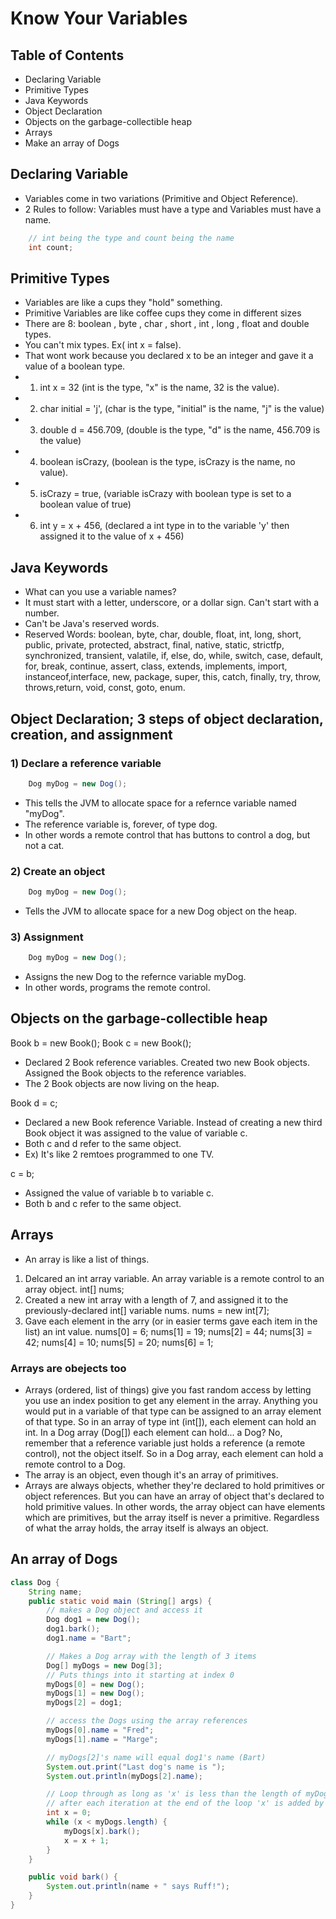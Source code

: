 # Know Your Variables

## Table of Contents

- Declaring Variable
- Primitive Types
- Java Keywords
- Object Declaration
- Objects on the garbage-collectible heap
- Arrays 
- Make an array of Dogs

## Declaring Variable

- Variables come in two variations (Primitive and Object Reference).
- 2 Rules to follow: Variables must have a type and Variables must have a name.
```java
    // int being the type and count being the name 
    int count;
```

## Primitive Types

- Variables are like a cups they "hold" something.
- Primitive Variables are like coffee cups they come in different sizes
- There are 8: boolean , byte , char , short , int , long , float and double types.
- You can't mix types. Ex( int x = false).
- That wont work because you declared x to be an integer and gave it a value of a boolean type.
- 1) int x = 32 (int is the type, "x" is the name, 32 is the value).
- 2) char initial = 'j', (char is the type, "initial" is the name, "j" is the value)
- 3) double d = 456.709, (double is the type, "d" is the name, 456.709 is the value)
- 4) boolean isCrazy, (boolean is the type, isCrazy is the name, no value).
- 5) isCrazy = true, (variable isCrazy with boolean type is set to a boolean value of true)
- 6) int y = x + 456, (declared a int type in to the variable 'y' then assigned it to the value of x + 456)

## Java Keywords

- What can you use a variable names?
- It must start with a letter, underscore, or a dollar sign. Can't start with a number.
- Can't be Java's reserved words.
- Reserved Words: boolean, byte, char, double, float, int, long, short, public, private, protected, abstract, final, native, static, strictfp, synchronized, transient, valatile, if, else, do, while, switch, case, default, for, break, continue, assert, class, extends, implements, import, instanceof,interface, new, package, super, this, catch, finally, try, throw, throws,return, void, const, goto, enum.

## Object Declaration; 3 steps of object declaration, creation, and assignment

### 1) Declare a reference variable 
```java
    Dog myDog = new Dog();
```
- This tells the JVM to allocate space for a refernce variable named "myDog".
- The reference variable is, forever, of type dog.
- In other words a remote control that has buttons to control a dog, but not a cat.

### 2) Create an object
```java
    Dog myDog = new Dog();
```
- Tells the JVM to allocate space for a new Dog object on the heap.

### 3) Assignment
```java
    Dog myDog = new Dog();
```
- Assigns the new Dog to the refernce variable myDog.
- In other words, programs the remote control.

## Objects on the garbage-collectible heap

Book b = new Book();
Book c = new Book();
- Declared 2 Book reference variables. Created two new Book objects. Assigned the Book objects to the reference variables.
- The 2 Book objects are now living on the heap.

Book d = c;
- Declared a new Book reference Variable. Instead of creating a new third Book object it was assigned to the value of variable c. 
- Both c and d refer to the same object.
- Ex) It's like 2 remtoes programmed to one TV.

c = b;
- Assigned the value of variable b to variable c.
- Both b and c refer to the same object.

## Arrays

- An array is like a list of things.
1. Delcared an int array variable. An array variable is a remote control to an array object.
int[] nums;
2. Created a new int array with a length of 7, and assigned it to the previously-declared int[] variable nums.
nums = new int[7];
3. Gave each element in the arry (or in easier terms gave each item in the list) an int value.
nums[0] = 6;
nums[1] = 19;
nums[2] = 44;
nums[3] = 42;
nums[4] = 10;
nums[5] = 20;
nums[6] = 1;

### Arrays are obejects too
- Arrays (ordered, list of things) give you fast random access by letting you use an index position to get any element in the array. Anything you would put in a variable of that type can be assigned to an array element of that type. So in an array of type int (int[]), each element can hold an int. In a Dog array (Dog[]) each element can hold... a Dog? No, remember that a reference variable just holds a reference (a remote control), not the object itself. So in a Dog array, each element can hold a remote control to a Dog.
- The array is an object, even though it's an array of primitives.
- Arrays are always objects, whether they're declared to hold primitives or object references. But you can have an array of object that's declared to hold primitive values. In other words, the array object can have elements which are primitives, but the array itself is never a primitive. Regardless of what the array holds, the array itself is always an object. 

## An array of Dogs
```java
class Dog {
    String name;
    public static void main (String[] args) {
        // makes a Dog object and access it
        Dog dog1 = new Dog();
        dog1.bark();
        dog1.name = "Bart";

        // Makes a Dog array with the length of 3 items
        Dog[] myDogs = new Dog[3];
        // Puts things into it starting at index 0
        myDogs[0] = new Dog();
        myDogs[1] = new Dog();
        myDogs[2] = dog1;

        // access the Dogs using the array references
        myDogs[0].name = "Fred";
        myDogs[1].name = "Marge";

        // myDogs[2]'s name will equal dog1's name (Bart)
        System.out.print("Last dog's name is ");
        System.out.println(myDogs[2].name);

        // Loop through as long as 'x' is less than the length of myDogs 
        // after each iteration at the end of the loop 'x' is added by 1
        int x = 0;
        while (x < myDogs.length) {
            myDogs[x].bark();
            x = x + 1;
        }
    }

    public void bark() {
        System.out.println(name + " says Ruff!");
    }
}
```